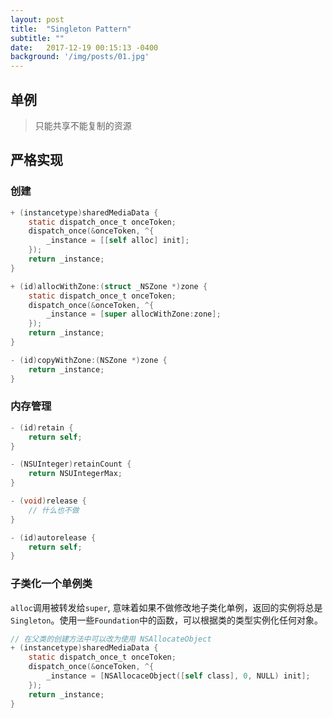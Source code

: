 ```yaml
---
layout: post
title:  "Singleton Pattern"
subtitle: ""
date:   2017-12-19 00:15:13 -0400
background: '/img/posts/01.jpg'
---
```


## 单例

> 只能共享不能复制的资源

## 严格实现
### 创建
```objective-c
+ (instancetype)sharedMediaData {
    static dispatch_once_t onceToken;
    dispatch_once(&onceToken, ^{
        _instance = [[self alloc] init];
    });
    return _instance;
}

+ (id)allocWithZone:(struct _NSZone *)zone {
    static dispatch_once_t onceToken;
    dispatch_once(&onceToken, ^{
        _instance = [super allocWithZone:zone];
    });
    return _instance;
}

- (id)copyWithZone:(NSZone *)zone {
    return _instance;
}

```
### 内存管理
~~~objective-c
- (id)retain {
	return self;
}

- (NSUInteger)retainCount {
	return NSUIntegerMax;
}

- (void)release {
	// 什么也不做
}

- (id)autorelease {
	return self;
}
~~~
### 子类化一个单例类
`alloc`调用被转发给`super`, 意味着如果不做修改地子类化单例，返回的实例将总是`Singleton`。使用一些`Foundation`中的函数，可以根据类的类型实例化任何对象。  

~~~objective-c
// 在父类的创建方法中可以改为使用 NSAllocateObject
+ (instancetype)sharedMediaData {
    static dispatch_once_t onceToken;
    dispatch_once(&onceToken, ^{
        _instance = [NSAllocaceObject([self class], 0, NULL) init];
    });
    return _instance;
}
~~~
